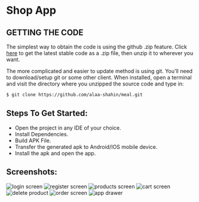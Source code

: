 # Shop App

## GETTING THE CODE
The simplest way to obtain the code is using the github .zip feature. Click [here](https://github.com/alaa-shahin/shop-app.git) to get the latest stable code as a .zip file, then unzip it to wherever you want.

The more complicated and easier to update method is using git. You'll need to download/setup git or some other client. When installed, open a terminal and visit the directory where you unzipped the source code and type in:
```sh
$ git clone https://github.com/alaa-shahin/meal.git
```
## Steps To Get Started:

 - Open the project in any IDE of your choice.
 - Install Dependencies.
 - Build APK File.
 - Transfer the generated apk to Android/IOS mobile device.
 - Install the apk and open the app.

## Screenshots:

![login screen](https://github.com/alaa-shahin/shop-app/blob/master/shop%20app/login%20screen.png "login screen")
![register screen](https://github.com/alaa-shahin/shop-app/blob/master/shop%20app/register%20screen.png "register screen")
![products screen](https://github.com/alaa-shahin/shop-app/blob/master/shop%20app/products%20screen.png "products screen")
![cart screen](https://github.com/alaa-shahin/shop-app/blob/master/shop%20app/cart%20screen.png "cart screen")
![delete product](https://github.com/alaa-shahin/shop-app/blob/master/shop%20app/delete%20product.png "delete product")
![order screen](https://github.com/alaa-shahin/shop-app/blob/master/shop%20app/order%20screen.png "order screen")
![app drawer](https://github.com/alaa-shahin/shop-app/blob/master/shop%20app/app%20drawer.png "app drawer")
